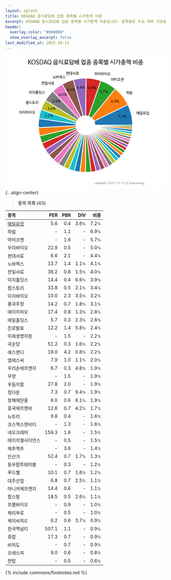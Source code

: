 ```yaml
---
layout: splash
title: KOSDAQ 음식료담배 업종 종목별 시가총액 비중
excerpt: KOSDAQ 음식료담배 업종 종목별 시가총액 비중입니다. 종목별로 주요 재무 지표를 함께 표시합니다.
header:
  overlay_color: "#800000"
  show_overlay_excerpt: false
last_modified_at: 2025-10-13
---
```



![KOSDAQ 음식료담배 업종 종목별 시가총액 비중](/stats/sector/images/kosdaq_업종_음식료담배_종목.png){: .align-center}


> **종목 목록 (43)**<a id="list"></a>

| **종목** | **PER** | **PBR** | **DIV** | **비중** |
| :------- | ------: | ------: | ------: | -------: |
| [매일유업](/267980/) | 5.6 | 0.4 | 3.6<small>%</small> | 7.2<small>%</small> |
| 하림 | - | 1.1 | - | 6.9<small>%</small> |
| 아미코젠 | - | 1.6 | - | 5.7<small>%</small> |
| 우리바이오 | 22.9 | 0.5 | - | 5.0<small>%</small> |
| 현대사료 | 6.6 | 2.1 | - | 4.4<small>%</small> |
| 노바렉스 | 13.7 | 1.4 | 1.1<small>%</small> | 4.1<small>%</small> |
| 한일사료 | 36.2 | 0.8 | 1.5<small>%</small> | 4.0<small>%</small> |
| 이지홀딩스 | 14.4 | 0.4 | 6.6<small>%</small> | 3.9<small>%</small> |
| 팜스토리 | 33.8 | 0.5 | 2.1<small>%</small> | 3.4<small>%</small> |
| 이지바이오 | 10.0 | 2.3 | 3.5<small>%</small> | 3.2<small>%</small> |
| 풍국주정 | 14.2 | 0.7 | 1.8<small>%</small> | 3.1<small>%</small> |
| 에이치피오 | 17.4 | 0.8 | 1.3<small>%</small> | 2.8<small>%</small> |
| 매일홀딩스 | 5.7 | 0.3 | 2.3<small>%</small> | 2.6<small>%</small> |
| 진로발효 | 12.2 | 1.4 | 5.8<small>%</small> | 2.4<small>%</small> |
| 미래생명자원 | - | 1.5 | - | 2.2<small>%</small> |
| 국순당 | 51.2 | 0.3 | 1.6<small>%</small> | 2.2<small>%</small> |
| 에스앤디 | 19.0 | 4.2 | 0.8<small>%</small> | 2.2<small>%</small> |
| 엠에스씨 | 7.9 | 1.0 | 1.1<small>%</small> | 2.0<small>%</small> |
| 우리손에프앤지 | 6.7 | 0.3 | 4.8<small>%</small> | 1.9<small>%</small> |
| 우양 | - | 1.5 | - | 1.9<small>%</small> |
| 우듬지팜 | 27.8 | 2.0 | - | 1.9<small>%</small> |
| 정다운 | 7.3 | 0.7 | 9.4<small>%</small> | 1.9<small>%</small> |
| 창해에탄올 | 6.0 | 0.6 | 6.1<small>%</small> | 1.9<small>%</small> |
| 흥국에프엔비 | 12.6 | 0.7 | 4.2<small>%</small> | 1.7<small>%</small> |
| 뉴트리 | 9.8 | 0.4 | - | 1.6<small>%</small> |
| 코스맥스엔비티 | - | 1.3 | - | 1.6<small>%</small> |
| 네오크레마 | 159.3 | 1.6 | - | 1.5<small>%</small> |
| 에이치엘사이언스 | - | 0.5 | - | 1.5<small>%</small> |
| 제주맥주 | - | 3.6 | - | 1.4<small>%</small> |
| 인산가 | 52.4 | 0.7 | 1.7<small>%</small> | 1.3<small>%</small> |
| 동우팜투테이블 | - | 0.3 | - | 1.2<small>%</small> |
| 푸드웰 | 10.1 | 0.7 | 1.6<small>%</small> | 1.2<small>%</small> |
| 대주산업 | 6.8 | 0.7 | 2.5<small>%</small> | 1.1<small>%</small> |
| 마니커에프앤지 | 14.4 | 0.6 | - | 1.1<small>%</small> |
| 팜스빌 | 18.5 | 0.5 | 2.6<small>%</small> | 1.1<small>%</small> |
| 프롬바이오 | - | 0.9 | - | 1.0<small>%</small> |
| 체리부로 | - | 0.5 | - | 1.0<small>%</small> |
| 케이씨피드 | 6.2 | 0.6 | 3.7<small>%</small> | 0.9<small>%</small> |
| 한국맥널티 | 507.1 | 1.1 | - | 0.9<small>%</small> |
| 휴럼 | 17.3 | 0.7 | - | 0.9<small>%</small> |
| 비피도 | - | 0.7 | - | 0.9<small>%</small> |
| 오에스피 | 9.0 | 0.6 | - | 0.8<small>%</small> |
| 한탑 | - | 0.5 | - | 0.6<small>%</small> |

{% include commons/footnotes.md %}